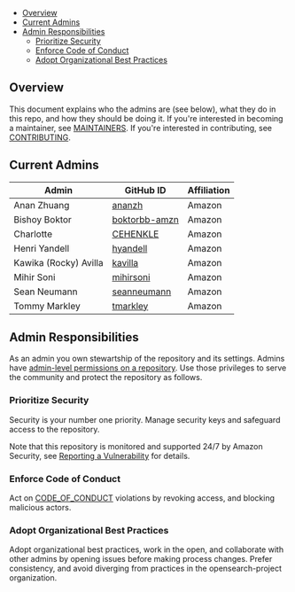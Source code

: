 - [Overview](#overview)
- [Current Admins](#current-admins)
- [Admin Responsibilities](#admin-responsibilities)
  - [Prioritize Security](#prioritize-security)
  - [Enforce Code of Conduct](#enforce-code-of-conduct)
  - [Adopt Organizational Best Practices](#adopt-organizational-best-practices)

## Overview

This document explains who the admins are (see below), what they do in this repo, and how they should be doing it. If you're interested in becoming a maintainer, see [MAINTAINERS](MAINTAINERS.md). If you're interested in contributing, see [CONTRIBUTING](CONTRIBUTING.md).

## Current Admins

| Admin                 | GitHub ID                                         | Affiliation |
| --------------------- | ------------------------------------------------- | ----------- |
| Anan Zhuang           | [ananzh](https://github.com/ananzh)               | Amazon      |
| Bishoy Boktor         | [boktorbb-amzn](https://github.com/boktorbb-amzn) | Amazon      |
| Charlotte             | [CEHENKLE](https://github.com/CEHENKLE)           | Amazon      |
| Henri Yandell         | [hyandell](https://github.com/hyandell)           | Amazon      |
| Kawika (Rocky) Avilla | [kavilla](https://github.com/kavilla)             | Amazon      |
| Mihir Soni            | [mihirsoni](https://github.com/mihirsoni)         | Amazon      |
| Sean Neumann          | [seanneumann](https://github.com/seanneumann)     | Amazon      |
| Tommy Markley         | [tmarkley](https://github.com/tmarkley)           | Amazon      |

## Admin Responsibilities

As an admin you own stewartship of the repository and its settings. Admins have [admin-level permissions on a repository](https://docs.github.com/en/organizations/managing-access-to-your-organizations-repositories/repository-permission-levels-for-an-organization). Use those privileges to serve the community and protect the repository as follows.

### Prioritize Security

Security is your number one priority. Manage security keys and safeguard access to the repository.

Note that this repository is monitored and supported 24/7 by Amazon Security, see [Reporting a Vulnerability](SECURITY.md) for details.

### Enforce Code of Conduct

Act on [CODE_OF_CONDUCT](CODE_OF_CONDUCT.md) violations by revoking access, and blocking malicious actors.

### Adopt Organizational Best Practices

Adopt organizational best practices, work in the open, and collaborate with other admins by opening issues before making process changes. Prefer consistency, and avoid diverging from practices in the opensearch-project organization.
